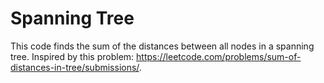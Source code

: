 # Spanning Tree

This code finds the sum of the distances between all nodes in a spanning tree. Inspired by this problem: https://leetcode.com/problems/sum-of-distances-in-tree/submissions/.
